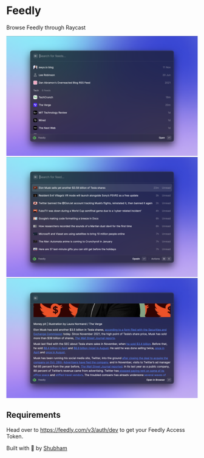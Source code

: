 # Feedly

Browse Feedly through Raycast

![feedly-1](./metadata/feedly-1.png)
![feedly-2](./metadata/feedly-2.png)
![feedly-3](./metadata/feedly-3.png)

## Requirements

Head over to https://feedly.com/v3/auth/dev to get your Feedly Access Token.

Built with 💙 by [Shubham](https://shbm.fyi/tw)
